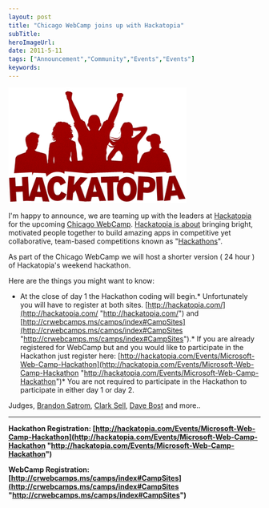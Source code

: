 ```yaml
---
layout: post 
title: "Chicago WebCamp joins up with Hackatopia"
subTitle: 
heroImageUrl: 
date: 2011-5-11
tags: ["Announcement","Community","Events","Events"]
keywords: 
---
```


[![Hackatopia-Logo-new](Hackatopia-Logo-new_thumb_1.png "Hackatopia-Logo-new")](http://csell.net/content/binary/Windows-Live-Writer/Chicago-WebCamp-Joins-up-with_BDA0/Hackatopia-Logo-new_4.png)  

I'm happy to announce, we are teaming up with the leaders at [Hackatopia](http://Hackatopia.com) for the upcoming [Chicago WebCamp](http://crwebcamps.ms/). [Hackatopia is about](http://hackatopia.com/About) bringing bright, motivated people together to build amazing apps in competitive yet collaborative, team-based competitions known as "[Hackathons](http://en.wikipedia.org/wiki/Hackathon)". 

As part of the Chicago WebCamp we will host a shorter version ( 24 hour ) of Hackatopia's weekend hackathon.

Here are the things you might want to know:

*   At the close of day 1 the Hackathon coding will begin.*   Unfortunately you will have to register at both sites. [http://hackatopia.com/](http://hackatopia.com/ "http://hackatopia.com/") and [http://crwebcamps.ms/camps/index#CampSites](http://crwebcamps.ms/camps/index#CampSites "http://crwebcamps.ms/camps/index#CampSites").*   If you are already registered for WebCamp but and you would like to participate in the Hackathon just register here: [http://hackatopia.com/Events/Microsoft-Web-Camp-Hackathon](http://hackatopia.com/Events/Microsoft-Web-Camp-Hackathon "http://hackatopia.com/Events/Microsoft-Web-Camp-Hackathon")*   You are not required to participate in the Hackathon to participate in either day 1 or day 2\.  

Judges, [Brandon Satrom](http://userInExperience.com), [Clark Sell](http://csell.net), [Dave Bost](http://davebost.com) and more..

* * *

**Hackathon Registration: [http://hackatopia.com/Events/Microsoft-Web-Camp-Hackathon](http://hackatopia.com/Events/Microsoft-Web-Camp-Hackathon "http://hackatopia.com/Events/Microsoft-Web-Camp-Hackathon")**

**WebCamp Registration: [http://crwebcamps.ms/camps/index#CampSites](http://crwebcamps.ms/camps/index#CampSites "http://crwebcamps.ms/camps/index#CampSites")**